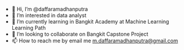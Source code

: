 - 👋 Hi, I’m @daffaramadhanputra
- 👀 I’m interested in data analyst 
- 🌱 I’m currently learning in Bangkit Academy at Machine Learning Learning Path
- 💞️ I’m looking to collaborate on Bangkit Capstone Project
- 📫 How to reach me by email me m.daffaramadhanputra@gmail.com

<!---
daffaramadhanputra/daffaramadhanputra is a ✨ special ✨ repository because its `README.md` (this file) appears on your GitHub profile.
You can click the Preview link to take a look at your changes.
--->
